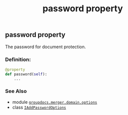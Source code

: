 ﻿---
title: password property
second_title: GroupDocs.Merger for Python via .NET API References
description: 
type: docs
url: /python-net/groupdocs.merger.domain.options/iaddpasswordoptions/password/
is_root: false
weight: 30
---

## password property


The password for document protection.
### Definition:
```python
@property
def password(self):
    ...
```

### See Also
* module [`groupdocs.merger.domain.options`](../../)
* class [`IAddPasswordOptions`](/merger/python-net/groupdocs.merger.domain.options/iaddpasswordoptions)

